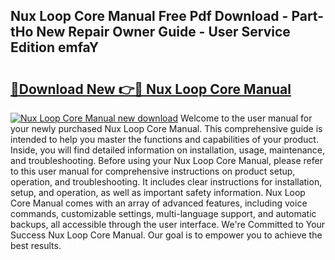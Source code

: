 ## Nux Loop Core Manual Free Pdf Download - Part-tHo New Repair Owner Guide - User Service Edition emfaY

# <h2><a href="http://cf2285.oget.top/?id=Nux+Loop+Core+Manual">🔗Download New 👉🔴 Nux Loop Core Manual</a></h2>

[![Nux Loop Core Manual new download](https://i.imgur.com/5g1atiW.png)](http://cf2285.oget.top/?id=Nux+Loop+Core+Manual)
Welcome to the user manual for your newly purchased Nux Loop Core Manual. This comprehensive guide is intended to help you master the functions and capabilities of your product. Inside, you will find detailed information on installation, usage, maintenance, and troubleshooting. Before using your Nux Loop Core Manual, please refer to this user manual for comprehensive instructions on product setup, operation, and troubleshooting. It includes clear instructions for installation, setup, and operation, as well as important safety information. Nux Loop Core Manual comes with an array of advanced features, including voice commands, customizable settings, multi-language support, and automatic backups, all accessible through the user interface. We're Committed to Your Success Nux Loop Core Manual. Our goal is to empower you to achieve the best results.

